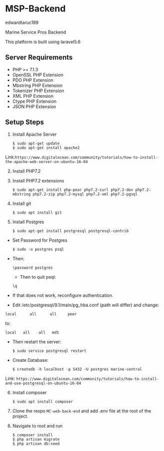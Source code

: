 # MSP-Backend
edwardtaruc189

Marine Service Pros Backend

This platform is built using laravel5.6

## Server Requirements

* PHP >= 7.1.3
* OpenSSL PHP Extension
* PDO PHP Extension
* Mbstring PHP Extension
* Tokenizer PHP Extension
* XML PHP Extension
* Ctype PHP Extension
* JSON PHP Extension

## Setup Steps

1. Install Apache Server

    ```
    $ sudo apt-get update
    $ sudo apt-get install apache2
    ```

Link:`https://www.digitalocean.com/community/tutorials/how-to-install-the-apache-web-server-on-ubuntu-16-04`

2. Install PHP7.2

3. Install PHP7.2 extensions  
    ```
    $ sudo apt-get install php-pear php7.2-curl php7.2-dev php7.2-mbstring php7.2-zip php7.2-mysql php7.2-xml php7.2-pgsql
    ```

4. Install git  
    ```
    $ sudo apt install git
    ```

5. Install Postgres  
    ```
    $ sudo apt-get install postgresql postgresql-contrib
    ```

* Set Password for Postgres

  ```
  $ sudo -u postgres psql
  ```

* Then:

  ```
  \password postgres
  ```
  * Then to quit psql:

  ```
  \q
  ```

* If that does not work, reconfigure authentication.

* Edit /etc/postgresql/9.1/main/pg_hba.conf (path will differ) and change:

    
```
local      all      all     peer
```

to:

    local   all    all   md5

* Then restart the server:

  ```
  $ sudo service postgresql restart
  ```

* Create Database:  
    ```
    $ createdb -h localhost -p 5432 -U postgres marine-central
    ```

Link: `https://www.digitalocean.com/community/tutorials/how-to-install-and-use-postgresql-on-ubuntu-16-04`

6. Install composer  
    ```
    $ sudo apt install composer
    ```

7. Clone the respo `MC-web-back-end` and add .env file at the root of the project.

8. Navigate to root and run
    ```
    $ composer install
    $ php artisan migrate
    $ php artisan db:seed
    ```
  